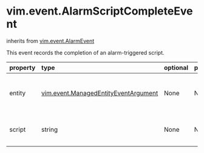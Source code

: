 vim.event.AlarmScriptCompleteEvent
==================================
inherits from [vim.event.AlarmEvent](docs/vim.event.AlarmEvent.md)


This event records the completion of an alarm-triggered script.

| property | type | optional | priv | desc |
|:---------|:-----|:---------|:-----|:-----|
| entity | [vim.event.ManagedEntityEventArgument](vim.event.ManagedEntityEventArgument.md "vim.event.ManagedEntityEventArgument") | None | None | The entity with which the alarm is registered. |
| script | string | None | None | The script triggered by the alarm. |


